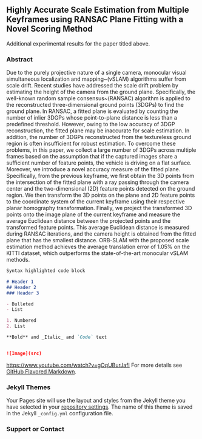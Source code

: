 ## Highly Accurate Scale Estimation from Multiple Keyframes using RANSAC Plane Fitting with a Novel Scoring Method
Additional experimental results for the paper titled above.
### Abstract
Due to the purely projective nature of a single camera, monocular visual simultaneous localization and mapping~(vSLAM) algorithms suffer from scale drift. Recent studies have addressed the scale drift problem by estimating the height of the camera from the ground plane. Specifically, the well-known random sample consensus~(RANSAC) algorithm is applied to the reconstructed three-dimensional ground points (3DGPs) to find the ground plane. In RANSAC, a fitted plane is evaluated by counting the number of inlier 3DGPs whose point-to-plane distance is less than a predefined threshold. However, owing to the low accuracy of 3DGP reconstruction, the fitted plane may be inaccurate for scale estimation. In addition, the number of 3DGPs reconstructed from the textureless ground region is often insufficient for robust estimation. To overcome these problems, in this paper, we collect a large number of 3DGPs across multiple frames based on the assumption that if the captured images share a sufficient number of feature points, the vehicle is driving on a flat surface. Moreover, we introduce a novel accuracy measure of the fitted plane. Specifically, from the previous keyframe, we first obtain the 3D points from the intersection of the fitted plane with a ray passing through the camera center and the two-dimensional (2D) feature points detected on the ground region. We then transform the 3D points on the plane and 2D feature points to the coordinate system of the current keyframe using their respective planar homography transformation. Finally, we project the transformed 3D points onto the image plane of the current keyframe and measure the average Euclidean distance between the projected points and the transformed feature points. This average Euclidean distance is measured during RANSAC iterations, and the camera height is obtained from the fitted plane that has the smallest distance. ORB-SLAM with the proposed scale estimation method achieves the average translation error of 1.05\% on the KITTI dataset, which outperforms the state-of-the-art monocular vSLAM methods.

```markdown
Syntax highlighted code block

# Header 1
## Header 2
### Header 3

- Bulleted
- List

1. Numbered
2. List

**Bold** and _Italic_ and `Code` text


![Image](src)
```
https://www.youtube.com/watch?v=gOqUBurJafI
For more details see [GitHub Flavored Markdown](https://guides.github.com/features/mastering-markdown/).

### Jekyll Themes

Your Pages site will use the layout and styles from the Jekyll theme you have selected in your [repository settings](https://github.com/climbthetime/climbthetime.github.io/settings). The name of this theme is saved in the Jekyll `_config.yml` configuration file.

### Support or Contact
